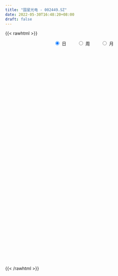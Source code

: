 ```yaml
---
title: "国星光电 - 002449.SZ"
date: 2022-05-30T16:48:20+08:00
draft: false
---
```

{{< rawhtml >}}
    <div style="text-align: center">
        <label style="padding: 1rem;"><input style="margin-right: .5rem" type="radio" name="period" value="D" checked onclick="period_change(this)">日</label>
        <label style="padding: 1rem;"><input style="margin-right: .5rem" type="radio" name="period" value="W" onclick="period_change(this)">周</label>
        <label style="padding: 1rem;"><input style="margin-right: .5rem" type="radio" name="period" value="M" onclick="period_change(this)">月</label>
    </div>
    <div id="chart" style="height: 700px;"></div> 
    <script type="text/javascript">
        const D_v = [59524.09,63305.38,57106.39,47406.76,61688.52,75006.75,142094.07,91790.58,81121.6,109173.87,215291.01,184337.68,150898.61,170184.3,122111.49,88057.47,102653.98,102642.25,128663.6,204644.43,365241.72,257676.43,278908.51,231574.75,234804.9,128428.1,140991.71,264853.06,182917.95,260915.09,199844.38,186600.66,257535.28,234731.97,143264.01,163122.06,159664.16,167451.11,205029.88,107899.0,157350.48,96788.4,97041.71,210632.47,376657.45,732287.88,504662.04,506037.96,457092.27,332522.33,362110.92,268113.85,251887.95,319411.37,206279.86,350810.88,176995.04,171707.31,168261.71,162934.01,166423.27,190473.31,165231.62,211035.5,159081.23,86764.53,114032.87,124066.8,113052.17,111383.16,196628.66,130924.83,127424.27,127212.83,122969.75,101608.01,105946.37,84307.63,85241.84,92353.12,90073.22,134167.32,94092.44,88929.28,64149.1,83644.0,84792.79,52250.64,68869.14,81089.47,103077.62,124399.69,83556.33,78733.39,97118.72,73387.75,65605.52,50129.59,228055.15,151766.68,151547.08,103635.05,88364.33,95329.87,94936.1,78736.46,90650.62,92329.75,136845.42,187481.09,204716.19,203213.39,136264.53,204952.91,156230.15,109731.41,125351.94,165286.68,210507.67,314814.38,204672.69,190773.48,119668.14,116078.87,120435.62,203648.94,227021.31,151771.04,162188.92,131159.37,138335.1,131035.1,120950.17,163437.49,129217.8,112845.63,113764.03,95346.19,294799.18,179611.44,110670.29,144136.9,105839.49,81042.27,107861.73,73414.53,72101.45,89699.73,79403.89,63059.13,80983.8,61624.02,83915.29,90382.38,65456.75,116631.22,111185.05,71532.0,112879.06,89169.4,159284.58,163843.78,105056.86,113000.7,156380.96,113808.65,98810.7,179269.97,197850.2,133844.86,129456.78,219018.84,198786.62,82961.26,92350.85,72752.41,71859.33,86623.74,87608.95,83329.54,60453.09,77658.52,75076.01,56843.23,89032.68,59508.34,98288.3,116506.96,64588.46,79723.42,101408.77,61744.83,58574.59,72670.15,148587.74,97280.77,100650.59,64057.84,65373.65,50588.29,86003.84,95027.93,71409.84,58511.13,60672.23,39905.81,46444.43,69760.92,56162.19,56200.17,76855.6,50025.69,42749.13,48060.9,51050.9,214444.44,136297.5,100929.84,49688.59,38014.0,43818.8,48467.96,42111.4,36129.74,49036.86,49627.28,47133.51,111721.0,184780.5,108376.9,85214.34,93320.89,58093.54,42360.87,41070.07,53159.33,87884.72,59921.86,61762.94,49614.94,52108.42,47635.81,49039.3,21439.13,29120.97,663233.39,394976.25,235116.51,185309.64,108135.88]
const D_histogram = [0.0,-0.0056733903,-0.0089190222,-0.0054045352,-0.0022474179,0.0043160971,0.0189659539,0.0214782182,0.0243964126,0.0311448426,0.0430282151,0.05298649,0.0459641868,0.0506366752,0.0395725568,0.0273290317,0.0237645611,0.0024281436,-0.0005483331,0.0075083322,0.0434836354,0.0558717246,0.0716209952,0.0675368087,0.0702013372,0.0533176292,0.0389019384,0.0457369911,0.0267300181,0.0381355199,0.0304890981,0.0169443278,0.030821414,0.0319108448,0.0235854082,0.0198886011,0.007186235,-0.0041612832,-0.0299203402,-0.0493304388,-0.0801344377,-0.0966074877,-0.0922356406,-0.0646641812,-0.0276531459,0.0552616677,0.0831757671,0.1187425242,0.1062165245,0.0937770736,0.0957871526,0.0811563239,0.055400944,-0.0065442453,-0.0289172725,-0.0423771569,-0.0424666281,-0.0626263259,-0.0744975062,-0.0689645224,-0.0666063511,-0.061774573,-0.0669218593,-0.0988400475,-0.1266024287,-0.1385991481,-0.1321560254,-0.10784824,-0.0879667761,-0.0767684925,-0.0650876255,-0.0484883812,-0.0340077476,-0.0348617346,-0.0439329687,-0.0518736539,-0.0452397286,-0.0322553135,-0.0171740359,-0.0021553411,0.0044219068,0.0212184218,0.0257308575,0.0152606409,0.0105151536,-0.007552427,-0.0222205064,-0.026324827,-0.0159193861,-0.0216708029,-0.0448115816,-0.0654813061,-0.0960627689,-0.0891574889,-0.061454966,-0.0321762864,-0.0135245932,-0.006290531,0.0359312431,0.0616283191,0.095774505,0.1091105904,0.1078109649,0.1009702794,0.0907914149,0.0813740849,0.0765585702,0.0620119957,0.0445209603,0.0507483205,0.0555411079,0.0495353022,0.0502882091,0.067810212,0.0681257992,0.0638283981,0.063694735,0.0660390377,0.0766383433,0.1043683692,0.1030832134,0.09295954,0.0801484425,0.0559948154,0.0379256166,0.0410212812,0.0361947027,0.032278437,0.0354143233,0.0357436047,0.0202581091,0.0051410342,-0.0134060865,-0.0534006664,-0.0741660162,-0.1057251955,-0.1345473189,-0.1389041511,-0.1140501199,-0.1112674394,-0.1038122932,-0.0821657577,-0.0684304987,-0.0551444283,-0.0611093255,-0.072976705,-0.0687184007,-0.0544258161,-0.052867765,-0.051632823,-0.0537255753,-0.0424450102,-0.0334239226,-0.0141669772,0.0003814055,0.0200984517,0.026110636,0.030139851,0.0148794285,0.0124050118,0.0155061122,0.0244438754,0.0263686923,0.0281722564,0.047507903,0.0481584099,0.0375853647,-0.0061912866,-0.0532498466,-0.0927955362,-0.1367711158,-0.1669429583,-0.1985622696,-0.1991567319,-0.1798203387,-0.1492272651,-0.1103087813,-0.0730343512,-0.0601482796,-0.0370810797,-0.0125544024,0.0046418981,0.013166266,0.0252935781,0.0415257059,0.0409800781,0.0552339637,0.0493451551,0.0494197801,0.0442385831,0.0378356833,0.0353581686,0.030948587,0.024850466,0.0008347563,-0.0223755067,-0.0400032982,-0.0429698427,-0.0345854052,-0.0372139287,-0.0617430659,-0.0567081133,-0.0421546903,-0.0229402864,-0.0023912301,0.0147508571,0.0281871088,0.0258450683,0.0251007293,0.0259714034,0.0125226055,0.0136154486,0.0135809991,0.0166207512,0.0239300653,0.0385448729,0.0289771741,0.0002461489,-0.0034632176,-0.0115939294,-0.0087116945,-0.0111195323,-0.0052681568,0.0041952305,0.0103434044,0.0032826093,-0.0028176176,-0.0530320804,-0.1236952044,-0.1511711712,-0.1713637497,-0.1512848185,-0.1282426177,-0.1099703972,-0.0865053226,-0.0563830548,-0.0222687665,0.0107019224,0.0405776425,0.0630385804,0.0814454894,0.0993262163,0.1125416828,0.1631163653,0.238532188,0.2799911275,0.2731107174,0.2490720568,0.213056868,0.1779573423]
const D_fast = [0.0,-0.0070917379,-0.0125671253,-0.0104037721,-0.0078085093,-0.0001659701,0.0192253752,0.0271071941,0.0361244916,0.0506591322,0.0732995585,0.096504456,0.1009731995,0.1183048567,0.1171338775,0.1117226102,0.11409928,0.0933698984,0.0902563384,0.1001900868,0.1470362988,0.1733923192,0.2070468386,0.2198468542,0.2400617171,0.2365074163,0.2318172101,0.2500865105,0.2377620421,0.2587014239,0.2586772766,0.2493685882,0.270951028,0.2800181699,0.2775890854,0.2788644285,0.2679586212,0.2555707822,0.2223316402,0.1905889319,0.1397513236,0.0991264017,0.0804393387,0.0918447527,0.1219425015,0.218672732,0.2673807733,0.3326331614,0.3466612928,0.3576661103,0.3836229774,0.3892812297,0.3773760858,0.3137948352,0.2841924898,0.2601383162,0.249432188,0.2136159087,0.1831203519,0.1714122051,0.1571187886,0.1465069234,0.1246291724,0.0680009723,0.0085879839,-0.0380585225,-0.0646544061,-0.0673086807,-0.0694189109,-0.0774127503,-0.0820037898,-0.0775266408,-0.0715479441,-0.0811173647,-0.101171841,-0.1220809397,-0.1267569465,-0.1218363598,-0.1110485912,-0.0965687316,-0.088886007,-0.0667848866,-0.0558397365,-0.0624947929,-0.0646114918,-0.0845671791,-0.1047903851,-0.1154759124,-0.109050318,-0.1202194356,-0.1545631097,-0.1916031607,-0.2462003157,-0.2615844079,-0.2492456265,-0.2280110185,-0.2127404736,-0.2070790441,-0.1558744593,-0.1147703035,-0.0566804914,-0.0160667584,0.0095863573,0.0279882416,0.0405072309,0.0514334221,0.06575755,0.0667139744,0.060353179,0.0792676193,0.0979456837,0.1043237036,0.1176486628,0.1521232186,0.1694702556,0.1811299541,0.1969199748,0.2157740368,0.2455329283,0.2993550464,0.323840694,0.3369569057,0.3441829188,0.3340279955,0.3254402009,0.3387911858,0.3430132829,0.3471666265,0.3591560936,0.3684212762,0.3580003079,0.3441684915,0.3222698492,0.2689251027,0.2296182488,0.1716277707,0.1091688176,0.0700859475,0.0664274488,0.0413932695,0.0228953424,0.0240004384,0.0206280727,0.0201280361,-0.0011141925,-0.0312257482,-0.0441470441,-0.0434609136,-0.0551198037,-0.0667930675,-0.0823172136,-0.081647901,-0.0809827941,-0.065267593,-0.0506238589,-0.0258821998,-0.0133423564,-0.0017781788,-0.0133187441,-0.0126919079,-0.0057142794,0.0093344526,0.0178514427,0.0266980708,0.0579106932,0.0706008026,0.0694240985,0.0240996255,-0.036271396,-0.0990159697,-0.1771843283,-0.2490919104,-0.3303517891,-0.3807354343,-0.4063541258,-0.4130678684,-0.40172658,-0.3827107376,-0.384861736,-0.371064806,-0.3496767293,-0.3313199542,-0.3195040199,-0.3010533133,-0.274439759,-0.2647403673,-0.2366779907,-0.2302305106,-0.2178009406,-0.2119224918,-0.2088664708,-0.2025044433,-0.1991768782,-0.1990623827,-0.2228694033,-0.251673543,-0.2793021591,-0.2930111642,-0.293273078,-0.3052050836,-0.3451699874,-0.3543120631,-0.3502973126,-0.3368179803,-0.3168667316,-0.2960369301,-0.2755539012,-0.2714346746,-0.2659038313,-0.2585403063,-0.2688584528,-0.2643617476,-0.2610009473,-0.2538060074,-0.240514177,-0.2162631511,-0.2185865565,-0.2472560444,-0.2518312153,-0.2628604094,-0.2621560982,-0.267343819,-0.2628094827,-0.2522972878,-0.2435632628,-0.2498034055,-0.2566080369,-0.3200805198,-0.4216674449,-0.4869362045,-0.5499697204,-0.5677119939,-0.5767304475,-0.5859508263,-0.5841120823,-0.5680855783,-0.5395384816,-0.5038923121,-0.4638721814,-0.4256515983,-0.386883317,-0.344171036,-0.3028201488,-0.211466375,-0.0764175053,0.0350392161,0.0964364854,0.1346658389,0.1519148671,0.161304677]
const D_slow = [0.0,-0.0014183476,-0.0036481031,-0.0049992369,-0.0055610914,-0.0044820671,0.0002594213,0.0056289759,0.011728079,0.0195142897,0.0302713435,0.043517966,0.0550090127,0.0676681815,0.0775613207,0.0843935786,0.0903347189,0.0909417548,0.0908046715,0.0926817545,0.1035526634,0.1175205946,0.1354258434,0.1523100455,0.1698603798,0.1831897871,0.1929152717,0.2043495195,0.211032024,0.220565904,0.2281881785,0.2324242605,0.240129614,0.2481073252,0.2540036772,0.2589758275,0.2607723862,0.2597320654,0.2522519804,0.2399193707,0.2198857613,0.1957338893,0.1726749792,0.1565089339,0.1495956474,0.1634110643,0.1842050061,0.2138906372,0.2404447683,0.2638890367,0.2878358248,0.3081249058,0.3219751418,0.3203390805,0.3131097624,0.3025154731,0.2918988161,0.2762422346,0.2576178581,0.2403767275,0.2237251397,0.2082814965,0.1915510316,0.1668410198,0.1351904126,0.1005406256,0.0675016192,0.0405395593,0.0185478652,-0.0006442579,-0.0169161643,-0.0290382596,-0.0375401965,-0.0462556301,-0.0572388723,-0.0702072858,-0.0815172179,-0.0895810463,-0.0938745553,-0.0944133906,-0.0933079139,-0.0880033084,-0.081570594,-0.0777554338,-0.0751266454,-0.0770147521,-0.0825698787,-0.0891510855,-0.093130932,-0.0985486327,-0.1097515281,-0.1261218546,-0.1501375469,-0.1724269191,-0.1877906606,-0.1958347322,-0.1992158804,-0.2007885132,-0.1918057024,-0.1763986226,-0.1524549964,-0.1251773488,-0.0982246076,-0.0729820377,-0.050284184,-0.0299406628,-0.0108010202,0.0047019787,0.0158322187,0.0285192989,0.0424045758,0.0547884014,0.0673604537,0.0843130067,0.1013444565,0.117301556,0.1332252397,0.1497349992,0.168894585,0.1949866773,0.2207574806,0.2439973656,0.2640344763,0.2780331801,0.2875145843,0.2977699046,0.3068185802,0.3148881895,0.3237417703,0.3326776715,0.3377421988,0.3390274573,0.3356759357,0.3223257691,0.303784265,0.2773529662,0.2437161365,0.2089900987,0.1804775687,0.1526607089,0.1267076356,0.1061661961,0.0890585714,0.0752724644,0.059995133,0.0417509568,0.0245713566,0.0109649026,-0.0022520387,-0.0151602445,-0.0285916383,-0.0392028908,-0.0475588715,-0.0511006158,-0.0510052644,-0.0459806515,-0.0394529925,-0.0319180297,-0.0281981726,-0.0250969197,-0.0212203916,-0.0151094228,-0.0085172497,-0.0014741856,0.0104027902,0.0224423927,0.0318387338,0.0302909122,0.0169784505,-0.0062204335,-0.0404132125,-0.082148952,-0.1317895194,-0.1815787024,-0.2265337871,-0.2638406034,-0.2914177987,-0.3096763865,-0.3247134564,-0.3339837263,-0.3371223269,-0.3359618524,-0.3326702859,-0.3263468914,-0.3159654649,-0.3057204454,-0.2919119544,-0.2795756657,-0.2672207206,-0.2561610749,-0.2467021541,-0.2378626119,-0.2301254651,-0.2239128487,-0.2237041596,-0.2292980363,-0.2392988608,-0.2500413215,-0.2586876728,-0.267991155,-0.2834269214,-0.2976039498,-0.3081426223,-0.3138776939,-0.3144755015,-0.3107877872,-0.30374101,-0.2972797429,-0.2910045606,-0.2845117097,-0.2813810584,-0.2779771962,-0.2745819464,-0.2704267586,-0.2644442423,-0.2548080241,-0.2475637306,-0.2475021933,-0.2483679977,-0.2512664801,-0.2534444037,-0.2562242867,-0.2575413259,-0.2564925183,-0.2539066672,-0.2530860149,-0.2537904193,-0.2670484394,-0.2979722405,-0.3357650333,-0.3786059707,-0.4164271753,-0.4484878298,-0.4759804291,-0.4976067597,-0.5117025234,-0.5172697151,-0.5145942345,-0.5044498239,-0.4886901788,-0.4683288064,-0.4434972523,-0.4153618316,-0.3745827403,-0.3149496933,-0.2449519114,-0.1766742321,-0.1144062179,-0.0611420009,-0.0166526653]
const D_data = [['2021-05-19', 8.6766, 8.6963, 8.637, 8.7655],['2021-05-20', 8.6469, 8.6074, 8.5481, 8.6766],['2021-05-21', 8.6469, 8.6074, 8.5679, 8.6963],['2021-05-24', 8.5975, 8.6865, 8.5382, 8.6865],['2021-05-25', 8.7161, 8.6963, 8.6272, 8.7161],['2021-05-26', 8.6963, 8.7655, 8.6469, 8.805],['2021-05-27', 8.726, 8.9335, 8.7062, 9.0422],['2021-05-28', 8.9039, 8.8446, 8.7853, 8.9632],['2021-05-31', 8.8446, 8.8841, 8.8347, 9.0027],['2021-06-01', 8.8742, 8.9829, 8.7556, 8.9829],['2021-06-02', 8.9928, 9.1312, 8.8742, 9.309],['2021-06-03', 9.0719, 9.2102, 8.9533, 9.23],['2021-06-04', 9.1015, 9.0521, 8.973, 9.1806],['2021-06-07', 9.1312, 9.2399, 9.1015, 9.3486],['2021-06-08', 9.2399, 9.0719, 9.0422, 9.2399],['2021-06-09', 9.0224, 9.0323, 8.9533, 9.1608],['2021-06-10', 9.0224, 9.1312, 8.9434, 9.1509],['2021-06-11', 9.1312, 8.8643, 8.8545, 9.141],['2021-06-15', 9.0027, 9.0422, 8.9335, 9.1806],['2021-06-16', 9.1114, 9.2102, 9.062, 9.3288],['2021-06-17', 9.1509, 9.7142, 9.141, 9.7636],['2021-06-18', 9.6549, 9.6055, 9.4474, 9.6747],['2021-06-21', 9.5067, 9.7933, 9.4869, 10.0304],['2021-06-22', 9.782, 9.6528, 9.5136, 9.9809],['2021-06-23', 9.5932, 9.8119, 9.5534, 9.9411],['2021-06-24', 9.7522, 9.6031, 9.5832, 9.8119],['2021-06-25', 9.6429, 9.613, 9.4938, 9.7423],['2021-06-28', 9.613, 9.9212, 9.613, 10.0803],['2021-06-29', 9.8616, 9.623, 9.5932, 9.9113],['2021-06-30', 9.5932, 10.0405, 9.5733, 10.0405],['2021-07-01', 9.951, 9.8715, 9.8119, 9.9809],['2021-07-02', 9.7721, 9.792, 9.6429, 10.0107],['2021-07-05', 9.9312, 10.1896, 9.8616, 10.2095],['2021-07-06', 10.1996, 10.13, 9.9013, 10.2393],['2021-07-07', 9.9908, 10.0505, 9.8815, 10.13],['2021-07-08', 10.0703, 10.13, 9.9908, 10.1996],['2021-07-09', 10.0505, 10.0206, 9.8715, 10.12],['2021-07-12', 10.0902, 10.0107, 9.9212, 10.13],['2021-07-13', 9.961, 9.7522, 9.6926, 10.0206],['2021-07-14', 9.7423, 9.7125, 9.6329, 9.8317],['2021-07-15', 9.6627, 9.4142, 9.3844, 9.7622],['2021-07-16', 9.444, 9.4242, 9.3546, 9.5733],['2021-07-19', 9.444, 9.6031, 9.4043, 9.6329],['2021-07-20', 9.5136, 9.9411, 9.4639, 9.9908],['2021-07-21', 10.0107, 10.2195, 9.9113, 10.3686],['2021-07-22', 10.289, 11.1539, 10.2393, 11.2434],['2021-07-23', 10.9551, 10.8457, 10.8358, 11.2633],['2021-07-26', 11.1042, 11.2235, 10.9352, 11.4024],['2021-07-27', 11.4124, 10.806, 10.5376, 11.472],['2021-07-28', 10.5972, 10.8557, 10.2692, 11.1639],['2021-07-29', 11.144, 11.1241, 10.7264, 11.2533],['2021-07-30', 10.975, 10.9949, 10.7364, 11.1639],['2021-08-02', 10.8756, 10.8457, 10.637, 11.0744],['2021-08-03', 10.8954, 10.2195, 10.1598, 10.9054],['2021-08-04', 10.1896, 10.5177, 10.1697, 10.5674],['2021-08-05', 10.7364, 10.5475, 10.4978, 11.1738],['2021-08-06', 10.5376, 10.6867, 10.3487, 10.7165],['2021-08-09', 10.5873, 10.3785, 10.289, 10.7861],['2021-08-10', 10.4083, 10.3785, 10.2195, 10.5873],['2021-08-11', 10.3288, 10.5574, 10.1996, 10.5773],['2021-08-12', 10.4879, 10.5177, 10.4382, 10.7264],['2021-08-13', 10.4382, 10.5475, 10.2493, 10.5773],['2021-08-16', 10.5674, 10.3984, 10.2692, 10.5972],['2021-08-17', 10.3487, 9.9212, 9.8616, 10.3984],['2021-08-18', 9.9411, 9.7423, 9.623, 9.9809],['2021-08-19', 9.7224, 9.7423, 9.5832, 9.8616],['2021-08-20', 9.7224, 9.8616, 9.613, 9.9312],['2021-08-23', 9.8616, 10.0803, 9.8119, 10.1399],['2021-08-24', 10.0505, 10.0703, 10.0007, 10.1797],['2021-08-25', 10.0703, 9.9809, 9.961, 10.1101],['2021-08-26', 10.2294, 9.9908, 9.9709, 10.3487],['2021-08-27', 10.0007, 10.0803, 9.8516, 10.1399],['2021-08-30', 10.0703, 10.1002, 10.0007, 10.2393],['2021-08-31', 10.0902, 9.9113, 9.7125, 10.0902],['2021-09-01', 9.8715, 9.7423, 9.6031, 9.9312],['2021-09-02', 9.7323, 9.6627, 9.5932, 9.7522],['2021-09-03', 9.6528, 9.792, 9.623, 9.8317],['2021-09-06', 9.8019, 9.8815, 9.7125, 9.9212],['2021-09-07', 9.8516, 9.951, 9.7721, 9.961],['2021-09-08', 9.9411, 10.0107, 9.8715, 10.0505],['2021-09-09', 10.0306, 9.951, 9.8516, 10.0306],['2021-09-10', 9.951, 10.1399, 9.8815, 10.1499],['2021-09-13', 10.1399, 10.0505, 9.9709, 10.2195],['2021-09-14', 10.12, 9.8516, 9.8317, 10.12],['2021-09-15', 9.8516, 9.8815, 9.792, 9.9212],['2021-09-16', 9.8715, 9.6429, 9.6429, 9.9709],['2021-09-17', 9.6429, 9.5733, 9.4242, 9.7224],['2021-09-22', 9.3943, 9.623, 9.3943, 9.6528],['2021-09-23', 9.6627, 9.792, 9.623, 9.8616],['2021-09-24', 9.8516, 9.5733, 9.5435, 9.8516],['2021-09-27', 9.623, 9.2353, 9.1856, 9.7125],['2021-09-28', 9.2452, 9.0862, 8.8973, 9.3148],['2021-09-29', 8.9569, 8.7382, 8.7382, 9.0464],['2021-09-30', 8.9172, 9.0464, 8.9172, 9.1856],['2021-10-08', 9.2154, 9.3148, 9.2055, 9.4739],['2021-10-11', 9.3347, 9.4242, 9.3148, 9.4938],['2021-10-12', 9.4242, 9.3745, 9.1657, 9.4639],['2021-10-13', 9.3745, 9.2651, 9.1458, 9.3745],['2021-10-14', 9.9312, 9.8218, 9.6727, 10.0902],['2021-10-15', 9.8218, 9.8119, 9.7224, 9.9908],['2021-10-18', 9.8019, 10.12, 9.7423, 10.1499],['2021-10-19', 10.0405, 10.0505, 9.9908, 10.1697],['2021-10-20', 10.0306, 9.9709, 9.9113, 10.1002],['2021-10-21', 9.9809, 9.951, 9.8417, 10.1002],['2021-10-22', 9.9312, 9.9312, 9.8914, 10.1399],['2021-10-25', 9.9411, 9.951, 9.8019, 9.9809],['2021-10-26', 9.961, 10.0306, 9.9212, 10.1002],['2021-10-27', 10.0703, 9.9113, 9.8218, 10.1399],['2021-10-28', 9.9312, 9.8317, 9.8317, 10.1697],['2021-10-29', 9.8715, 10.1399, 9.8516, 10.289],['2021-11-01', 10.2095, 10.1996, 10.13, 10.3984],['2021-11-02', 10.2195, 10.1101, 10.0107, 10.4282],['2021-11-03', 10.1101, 10.2294, 10.0902, 10.468],['2021-11-04', 10.2692, 10.5475, 10.1996, 10.5972],['2021-11-05', 10.5475, 10.4481, 10.4183, 10.7165],['2021-11-08', 10.3984, 10.4481, 10.289, 10.4978],['2021-11-09', 10.3487, 10.5574, 10.2592, 10.6072],['2021-11-10', 10.5574, 10.6668, 10.458, 10.7364],['2021-11-11', 10.5674, 10.8855, 10.5574, 11.0346],['2021-11-12', 10.9253, 11.303, 10.8457, 11.482],['2021-11-15', 11.303, 11.1241, 11.0843, 11.4323],['2021-11-16', 11.134, 11.0943, 11.0346, 11.472],['2021-11-17', 11.0843, 11.1042, 10.9153, 11.1639],['2021-11-18', 11.0446, 10.9551, 10.8954, 11.2136],['2021-11-19', 10.9452, 10.9949, 10.7463, 11.0644],['2021-11-22', 10.9949, 11.2931, 10.8457, 11.3329],['2021-11-23', 11.3527, 11.2633, 11.2036, 11.7106],['2021-11-24', 11.2235, 11.3229, 11.1639, 11.5217],['2021-11-25', 11.3826, 11.482, 11.2931, 11.6709],['2021-11-26', 11.482, 11.5317, 11.3826, 11.6211],['2021-11-29', 11.4024, 11.3627, 11.2235, 11.6013],['2021-11-30', 11.4521, 11.3428, 11.2136, 11.5516],['2021-12-01', 11.2334, 11.2533, 11.1639, 11.3627],['2021-12-02', 11.1738, 10.8457, 10.8159, 11.2633],['2021-12-03', 10.8457, 10.9153, 10.8358, 11.1241],['2021-12-06', 10.9551, 10.6072, 10.5873, 10.975],['2021-12-07', 10.6767, 10.4183, 10.3387, 10.7364],['2021-12-08', 10.5177, 10.5574, 10.3686, 10.6072],['2021-12-09', 10.6072, 10.9054, 10.5674, 11.5217],['2021-12-10', 10.8358, 10.637, 10.5873, 10.8954],['2021-12-13', 10.7165, 10.6569, 10.5276, 10.7662],['2021-12-14', 10.6767, 10.8557, 10.5376, 10.9452],['2021-12-15', 10.8656, 10.806, 10.7463, 10.965],['2021-12-16', 10.796, 10.8358, 10.7563, 10.9153],['2021-12-17', 10.8557, 10.5773, 10.5177, 10.8557],['2021-12-20', 10.5475, 10.4083, 10.4083, 10.6569],['2021-12-21', 10.458, 10.5376, 10.3586, 10.5574],['2021-12-22', 10.5376, 10.6668, 10.4879, 10.8159],['2021-12-23', 10.6966, 10.5077, 10.4779, 10.7165],['2021-12-24', 10.5077, 10.468, 10.4382, 10.6072],['2021-12-27', 10.3884, 10.3785, 10.289, 10.468],['2021-12-28', 10.3884, 10.5276, 10.3586, 10.5574],['2021-12-29', 10.5276, 10.5177, 10.4183, 10.5773],['2021-12-30', 10.4879, 10.6966, 10.458, 10.7563],['2021-12-31', 10.6569, 10.7165, 10.627, 10.7463],['2022-01-04', 10.7861, 10.8756, 10.6966, 10.9452],['2022-01-05', 10.8457, 10.7861, 10.6767, 11.0446],['2022-01-06', 10.806, 10.806, 10.6767, 10.8656],['2022-01-07', 10.7861, 10.5475, 10.5276, 10.9352],['2022-01-10', 10.468, 10.6668, 10.3785, 10.7563],['2022-01-11', 10.7364, 10.7463, 10.627, 10.9849],['2022-01-12', 10.8159, 10.8656, 10.6966, 11.0545],['2022-01-13', 10.8358, 10.8259, 10.7563, 10.9352],['2022-01-14', 10.7463, 10.8557, 10.6966, 10.9452],['2022-01-17', 10.8855, 11.1639, 10.8656, 11.2036],['2022-01-18', 11.1639, 11.0247, 10.9551, 11.1937],['2022-01-19', 10.975, 10.8954, 10.8259, 10.975],['2022-01-20', 10.9352, 10.3487, 10.3387, 10.9452],['2022-01-21', 10.2592, 10.0405, 9.8914, 10.3785],['2022-01-24', 10.0405, 9.8417, 9.7522, 10.0405],['2022-01-25', 9.8417, 9.4639, 9.4639, 9.8815],['2022-01-26', 9.275, 9.3049, 9.0464, 9.4142],['2022-01-27', 9.275, 8.9569, 8.9072, 9.285],['2022-01-28', 9.0563, 9.0762, 8.9669, 9.1856],['2022-02-07', 9.2949, 9.1955, 9.1756, 9.4639],['2022-02-08', 9.2452, 9.3049, 9.1558, 9.3248],['2022-02-09', 9.3248, 9.454, 9.2949, 9.4739],['2022-02-10', 9.4838, 9.5236, 9.3347, 9.5335],['2022-02-11', 9.4639, 9.2552, 9.2452, 9.4838],['2022-02-14', 9.3049, 9.3943, 9.1657, 9.4938],['2022-02-15', 9.4739, 9.4739, 9.3347, 9.5037],['2022-02-16', 9.4739, 9.444, 9.3943, 9.5435],['2022-02-17', 9.444, 9.3645, 9.3248, 9.454],['2022-02-18', 9.3049, 9.4341, 9.2552, 9.454],['2022-02-21', 9.444, 9.5435, 9.3844, 9.5633],['2022-02-22', 9.444, 9.3645, 9.3248, 9.4838],['2022-02-23', 9.3943, 9.5832, 9.3645, 9.5932],['2022-02-24', 9.5236, 9.3546, 9.2253, 9.6429],['2022-02-25', 9.5435, 9.4142, 9.3844, 9.5733],['2022-02-28', 9.4838, 9.3347, 9.2253, 9.4838],['2022-03-01', 9.3148, 9.285, 9.2353, 9.3943],['2022-03-02', 9.2055, 9.3049, 9.1856, 9.3248],['2022-03-03', 9.3446, 9.2552, 9.2253, 9.3844],['2022-03-04', 9.2253, 9.1955, 9.1657, 9.3248],['2022-03-07', 9.1558, 8.8675, 8.7482, 9.1558],['2022-03-08', 8.8774, 8.7084, 8.5593, 8.9072],['2022-03-09', 8.7084, 8.609, 8.2113, 8.8376],['2022-03-10', 8.7482, 8.6686, 8.6587, 8.8476],['2022-03-11', 8.5394, 8.7581, 8.4201, 8.7879],['2022-03-14', 8.6587, 8.5692, 8.5593, 8.7482],['2022-03-15', 8.5295, 8.1418, 8.1318, 8.5692],['2022-03-16', 8.2511, 8.3704, 7.933, 8.4002],['2022-03-17', 8.4499, 8.4599, 8.4301, 8.5792],['2022-03-18', 8.4698, 8.5394, 8.4102, 8.6388],['2022-03-21', 8.5891, 8.609, 8.4897, 8.6885],['2022-03-22', 8.6189, 8.6289, 8.5195, 8.6885],['2022-03-23', 8.6885, 8.6388, 8.5792, 8.6885],['2022-03-24', 8.5593, 8.4499, 8.4102, 8.5593],['2022-03-25', 8.4798, 8.44, 8.4102, 8.5593],['2022-03-28', 8.3903, 8.44, 8.2511, 8.4897],['2022-03-29', 8.4499, 8.2014, 8.1517, 8.4599],['2022-03-30', 8.2511, 8.3207, 8.2113, 8.3406],['2022-03-31', 8.3008, 8.2809, 8.2511, 8.3605],['2022-04-01', 8.271, 8.3008, 8.1616, 8.3008],['2022-04-06', 8.2312, 8.3605, 8.2213, 8.3704],['2022-04-07', 8.8575, 8.4996, 8.44, 9.1259],['2022-04-08', 8.3008, 8.2014, 8.1418, 8.4201],['2022-04-11', 8.1418, 7.8336, 7.8137, 8.1716],['2022-04-12', 7.8535, 8.0225, 7.764, 8.0324],['2022-04-13', 7.9926, 7.8932, 7.8734, 8.0125],['2022-04-14', 7.9131, 7.9728, 7.8932, 8.0324],['2022-04-15', 7.933, 7.8634, 7.8236, 7.9529],['2022-04-18', 7.8336, 7.933, 7.7342, 7.9529],['2022-04-19', 7.9429, 7.9827, 7.933, 8.0125],['2022-04-20', 7.9926, 7.9529, 7.9032, 8.0821],['2022-04-21', 7.9131, 7.7541, 7.7143, 8.0026],['2022-04-22', 7.7242, 7.6944, 7.5751, 7.7541],['2022-04-25', 6.9687, 6.9289, 6.9289, 7.2073],['2022-04-26', 6.8594, 6.2331, 6.2331, 6.8594],['2022-04-27', 6.0641, 6.3524, 5.9746, 6.422],['2022-04-28', 6.3325, 6.1337, 6.0144, 6.3325],['2022-04-29', 6.2728, 6.4518, 6.243, 6.5015],['2022-05-05', 6.4319, 6.4319, 6.3822, 6.5412],['2022-05-06', 6.253, 6.3225, 6.253, 6.4021],['2022-05-09', 6.3225, 6.3524, 6.3225, 6.4617],['2022-05-10', 6.3325, 6.4518, 6.2331, 6.4816],['2022-05-11', 6.4617, 6.5711, 6.4418, 6.7699],['2022-05-12', 6.5909, 6.6605, 6.5512, 6.7599],['2022-05-13', 6.8097, 6.7401, 6.6307, 6.8097],['2022-05-16', 6.8196, 6.7599, 6.7202, 6.8295],['2022-05-17', 6.7599, 6.8097, 6.6407, 6.8295],['2022-05-18', 6.7997, 6.9091, 6.7798, 6.9588],['2022-05-19', 6.8097, 6.9588, 6.7699, 6.9687],['2022-05-20', 7.6546, 7.6546, 7.6546, 7.6546],['2022-05-23', 8.4201, 8.4201, 8.4201, 8.4201],['2022-05-24', 8.45, 8.48, 8.42, 9.22],['2022-05-25', 8.35, 8.16, 8.06, 8.8],['2022-05-26', 8.24, 8.05, 8.0, 8.35],['2022-05-27', 8.05, 7.91, 7.78, 8.13],['2022-05-30', 7.95, 7.88, 7.73, 7.95]]
const W_v = [411109.47,779765.17,672957.51,523457.5,749394.6499999999,432763.96,445003.2,390134.4,504980.15,585255.3400000001,223910.86,376032.79,432050.8,923844.7000000001,632888.6899999999,814683.3999999999,616076.6899999999,761609.09,446683.61,423881.8100000001,415405.47,386061.79,361328.98,402491.4400000001,398886.59,735247.3600000001,323525.63,364652.96,608049.75,408024.97,262690.97,817715.49,689939.95,538237.9399999999,677556.3100000001,662390.04,324560.14,364228.26,622074.01,497441.02,170335.84,272426.92,366840.52,325285.79,288844.27,198153.52,204398.32,223048.29,230053.81,341370.73,484070.38,449229.38,412707.4300000001,354474.76,226647.85,404613.27,366246.41,396487.17,347256.01,218926.31,311806.8,313020.55,441138.27,274480.11,283231.61,375024.19,271444.14,308617.06,323607.01,246258.32,219016.6,213515.28,148204.05,143126.33,103975.25,210788.6,255116.67,259812.96,358844.92,623592.23,1000141.03,1037134.0700000001,1183958.4099999999,849428.01,687404.42,1127244.53,650812.97,602513.86,479233.64,443631.07,154573.24,474466.12,416568.5,362820.76,327506.54,227361.67,276484.32,426498.4,340082.59,350081.65,238540.26,488407.36,707785.03,894755.96,477169.01,617460.04,633734.3999999999,418570.45,619114.11,745298.26,828013.7,646143.16,65582.43,286319.69,747317.23,482142.14,404420.95,546723.9300000001,299748.88,326946.15,316095.13,1883721.0699999998,2400872.2200000002,2481326.21,1411598.46,1088023.3700000001,1665060.72,1732775.5900000001,1042643.87,1544209.0900000001,1619432.46,2466249.8400000003,3135008.48,1677460.77,1246103.3400000001,996810.78,881573.27,748541.39,665992.92,913663.1100000001,1243854.0600000001,726746.0299999999,550523.89,1584850.6699999999,2463082.3500000001,1396580.3100000001,1655972.47,1231908.9300000002,997914.23,755554.3100000001,1563227.2400000002,2077331.6400000001,2457236.7199999997,2513480.4199999999,2815418.5,2737073.8999999999,1757294.8899999997,1313713.0,824569.6000000001,941365.2,1381032.1700000002,636413.1499999999,631585.86,198412.26,87265.08,878750.9,468876.64,418716.3,535281.9299999999,623744.6699999999,709709.78,524029.53,944814.7999999999,699068.27,416086.4899999999,387607.35,394137.54,625908.9300000001,615190.9,663438.6900000001,846160.0600000001,821381.62,206015.66,163827.57,440876.39,431147.34,577039.4,341524.47,271988.8199999999,303334.1,341584.44,251922.31,1343082.9199999999,834067.9,174244.19,430025.5,405490.49,417986.68,740822.7699999999,585649.49,956226.1799999999,1014707.97,1095131.1399999999,958317.4800000001,734518.87,1921281.55,1925877.3300000001,1305385.1000000001,859799.6100000001,736145.75,676055.62,585161.23,486143.13,415607.61,202209.25,389767.03,97118.72,568944.6899999999,533812.4300000001,586043.34,905377.17,925692.0800000001,751628.8,875789.5800000001,682975.66,796366.47,549550.6800000001,377678.73,382362.24,412227.33,630355.3199999999,746120.48,764068.36,411195.28,353360.39,427924.74,374121.76,475950.59,361541.03,272945.58,273891.49,401792.84,280919.19,224038.79,583413.63,100454.41,303798.92,219837.6,1507756.7599999998,108135.88]
const W_histogram = [0.0,0.0966965242,0.1134304902,0.1179469856,0.2155405618,0.2646254302,0.271507969,0.2459623665,0.258975961,0.2050044626,0.1876721425,0.1379513215,0.0988187395,0.1857328727,0.1918622511,0.2796138618,0.1817568411,0.0217637088,-0.0598817367,-0.1333974023,-0.2085596841,-0.2667198629,-0.299219911,-0.2619415958,-0.2912470064,-0.3519170965,-0.3574386003,-0.3508960711,-0.2868510303,-0.2058117883,-0.1492217439,-0.0769951836,0.0273057384,0.0857961135,0.0187932119,0.019605746,0.0074554329,0.0177562167,0.0324735873,-0.0203518609,-0.0432307291,-0.0679057131,-0.0975103871,-0.1248250255,-0.1616110678,-0.1683730555,-0.1856364364,-0.2406178546,-0.251487751,-0.2173247952,-0.1718669993,-0.0996741179,-0.041940071,-0.0551223147,-0.037978555,0.0135832628,0.0533321142,0.0744477541,0.080201934,0.086066998,0.1011152635,0.1353292385,0.035168557,-0.0310240411,-0.0513447835,-0.0345075038,-0.0390780733,0.0015785769,-0.0193333111,-0.0253835268,-0.0055085039,0.012145262,0.0028072844,0.0064927522,0.0109216708,0.0372000757,0.0510582079,0.0605006815,0.0298729928,0.074259479,0.2166784425,0.2634789824,0.3140343761,0.3100661832,0.3670174569,0.4126364377,0.496519912,0.5074709552,0.4757905147,0.3945191946,0.2963499355,0.2058894168,0.0706904504,-0.0571352677,-0.1071509116,-0.1645108721,-0.204661709,-0.2007331388,-0.1689312625,-0.1375272273,-0.1574639827,-0.1836063404,-0.2100050174,-0.2764768869,-0.3449079543,-0.3462993793,-0.32999826,-0.3248293978,-0.2549034419,-0.1609838513,-0.0774695421,-0.0894665991,-0.0898429764,-0.0937644556,-0.1455713924,-0.1426322778,-0.1500594382,-0.1159445851,-0.1058494317,-0.100037712,-0.0717985875,0.0637905884,0.1979742316,0.3139636423,0.3374121206,0.3727437135,0.3778049615,0.4248168452,0.3773419704,0.2876342103,0.2922316371,0.359331979,0.24808853,0.2097202226,0.1055217494,-0.0187424844,-0.1693079474,-0.2549638364,-0.2936326437,-0.3327206813,-0.3993668791,-0.4082295205,-0.3782542171,-0.3006817466,-0.2390451488,-0.1913211699,-0.1058369644,-0.0681381434,-0.0121334887,0.0385563641,0.1172293657,0.2077867149,0.1725475737,0.1847940572,0.3247471699,0.3146714606,0.2980379022,0.2453289604,0.1867119757,0.1686610695,0.059926588,0.0077623248,-0.1210104267,-0.2005864843,-0.2226301736,-0.2681199339,-0.3019777515,-0.3368031091,-0.3198192067,-0.2686282707,-0.1949156916,-0.1458299427,-0.0671125597,-0.0854260324,-0.0978164267,-0.1150796598,-0.1008085261,-0.1114332938,-0.1040554858,-0.0899597878,-0.0847977001,-0.1944214202,-0.2329438985,-0.2066928101,-0.1798554,-0.1277821302,-0.1008057076,-0.0642531824,-0.040494792,-0.0019451429,0.0280896328,0.054301549,0.1024848338,0.1162672662,0.132721157,0.1490653963,0.1414316594,0.1497537079,0.1654035744,0.1592218727,0.1986043329,0.2172053539,0.2322555497,0.2469271996,0.2073801024,0.2642278718,0.2967165796,0.2823679112,0.2495562754,0.1714345433,0.1263473158,0.0716854959,0.054325382,0.0027702286,-0.0313623325,-0.0863395109,-0.1005487239,-0.0736362248,-0.0463027126,-0.014327353,0.025263738,0.102384327,0.1245315921,0.164697358,0.1400813067,0.0974091601,0.0593852733,0.0229673935,0.0122468259,-0.0084769619,-0.0039110892,-0.0554173474,-0.1487573939,-0.1901232259,-0.1963172143,-0.1923809783,-0.1945501344,-0.2139458252,-0.228677471,-0.2315788772,-0.2289253498,-0.2198674897,-0.221996118,-0.2197334751,-0.2828509068,-0.311945703,-0.2825777054,-0.1857508313,-0.0933567236,-0.0265852221]
const W_fast = [0.0,0.1208706553,0.1659622438,0.1999654856,0.3514442023,0.4666854282,0.5414449592,0.5773899484,0.6551475331,0.6524271504,0.6820128659,0.6667798753,0.6523519781,0.7856993296,0.8397942707,0.9974493468,0.9450315364,0.7904793313,0.6938634517,0.5869984355,0.4596962326,0.3348560881,0.2275510622,0.1993439785,0.0972268164,-0.0514225479,-0.1463037017,-0.2274851903,-0.2351529071,-0.2055666122,-0.1862820038,-0.1333042394,-0.0221768827,0.0577625207,-0.004542078,0.0011718926,-0.0091145623,0.0056252758,0.0284610432,-0.0294523703,-0.0631389208,-0.104790333,-0.1587726038,-0.2172934985,-0.2944823078,-0.3433375594,-0.4070100493,-0.5221459312,-0.5958877653,-0.6160560084,-0.6135649623,-0.5662906104,-0.5190415813,-0.5460044037,-0.5383552827,-0.4833976491,-0.4303157693,-0.3905881908,-0.3647835274,-0.3374017139,-0.2970746326,-0.2290283479,-0.3203968902,-0.3943454986,-0.4275024368,-0.419292033,-0.4336321209,-0.3925808265,-0.4183260422,-0.4307221396,-0.4122242428,-0.3915341613,-0.4001703178,-0.3948616619,-0.3877023257,-0.3521239018,-0.3255012176,-0.3009335736,-0.3240930141,-0.2611416582,-0.0645530841,0.0481172014,0.1771811891,0.2507295421,0.3994351799,0.5482132702,0.7562267225,0.8940455045,0.9813126926,0.9986711712,0.974589396,0.9356012314,0.8180748777,0.6759653426,0.5991619708,0.5006742924,0.4093580281,0.3631033137,0.3526723743,0.3496946027,0.2903918517,0.2183479089,0.1394479775,0.0038568862,-0.1508011698,-0.2387674396,-0.3049658853,-0.3810043726,-0.3748042772,-0.3211306494,-0.2569837256,-0.2913474324,-0.3141845538,-0.3415471469,-0.4297469319,-0.4624658867,-0.5074079067,-0.5022791998,-0.5186464043,-0.5378441127,-0.5275546351,-0.376017812,-0.1923406109,0.0021397103,0.1099412188,0.2384587401,0.3379712284,0.4911873235,0.5380479413,0.5202487337,0.5979040698,0.7548374064,0.70561609,0.7196778382,0.6418598023,0.5129099474,0.3200174976,0.1706206495,0.0585436813,-0.0637245266,-0.2302124442,-0.3411324657,-0.4057207166,-0.4033186828,-0.4014433721,-0.4015496857,-0.3425247214,-0.3218604362,-0.2688891537,-0.2085602098,-0.1005798668,0.0419241612,0.0498219134,0.1082669112,0.3294068164,0.3979989722,0.4558748894,0.4644981876,0.4525591969,0.4766735581,0.3829207236,0.3326970416,0.1736716834,0.0439490047,-0.033752228,-0.1462719718,-0.2556242272,-0.3746503621,-0.4376212613,-0.4535873931,-0.4286037368,-0.4159754736,-0.3540362305,-0.3937062113,-0.4305507124,-0.4765838603,-0.4875148582,-0.5259979493,-0.5446340127,-0.5530282617,-0.5690655991,-0.7272946742,-0.8240531272,-0.8494752412,-0.8676016811,-0.847473944,-0.8456989482,-0.8252097186,-0.8115750261,-0.7735116628,-0.7364544789,-0.6966671755,-0.6228626822,-0.5800134333,-0.5303792533,-0.4767686649,-0.4490444869,-0.4032840115,-0.3462832513,-0.3126594849,-0.2236259415,-0.150723582,-0.0776094988,-0.001206049,0.0110918794,0.1339966168,0.2406644695,0.2969077789,0.3264852119,0.2912221157,0.277721717,0.2409812712,0.2372025028,0.1863399065,0.1443667623,0.0678047062,0.0284583122,0.0369617551,0.0527195891,0.0811131105,0.127020136,0.2297368068,0.2830169699,0.3643570752,0.3747613506,0.356441494,0.3332639256,0.3025878941,0.2949290331,0.2720860048,0.2756741051,0.2103135102,0.0797841151,-0.0091125233,-0.0643858153,-0.1085448239,-0.1593515136,-0.2322336606,-0.3041346743,-0.3649307998,-0.4195086098,-0.4654176221,-0.5230452799,-0.5757160058,-0.7095461642,-0.8166273861,-0.8579038148,-0.8075146486,-0.7384597218,-0.6783345258]
const W_slow = [0.0,0.0241741311,0.0525317536,0.0820185,0.1359036405,0.202059998,0.2699369902,0.3314275819,0.3961715721,0.4474226878,0.4943407234,0.5288285538,0.5535332386,0.5999664568,0.6479320196,0.717835485,0.7632746953,0.7687156225,0.7537451883,0.7203958378,0.6682559167,0.601575951,0.5267709732,0.4612855743,0.3884738227,0.3004945486,0.2111348985,0.1234108808,0.0516981232,0.0002451761,-0.0370602599,-0.0563090558,-0.0494826212,-0.0280335928,-0.0233352898,-0.0184338533,-0.0165699951,-0.0121309409,-0.0040125441,-0.0091005093,-0.0199081916,-0.0368846199,-0.0612622167,-0.0924684731,-0.13287124,-0.1749645039,-0.221373613,-0.2815280766,-0.3444000144,-0.3987312132,-0.441697963,-0.4666164925,-0.4771015102,-0.4908820889,-0.5003767277,-0.496980912,-0.4836478834,-0.4650359449,-0.4449854614,-0.4234687119,-0.398189896,-0.3643575864,-0.3555654472,-0.3633214574,-0.3761576533,-0.3847845293,-0.3945540476,-0.3941594034,-0.3989927311,-0.4053386128,-0.4067157388,-0.4036794233,-0.4029776022,-0.4013544142,-0.3986239965,-0.3893239775,-0.3765594255,-0.3614342552,-0.353966007,-0.3354011372,-0.2812315266,-0.215361781,-0.136853187,-0.0593366412,0.032417723,0.1355768325,0.2597068105,0.3865745493,0.505522178,0.6041519766,0.6782394605,0.7297118147,0.7473844273,0.7331006103,0.7063128824,0.6651851644,0.6140197372,0.5638364525,0.5216036368,0.48722183,0.4478558343,0.4019542492,0.3494529949,0.2803337732,0.1941067846,0.1075319397,0.0250323747,-0.0561749747,-0.1199008352,-0.1601467981,-0.1795141836,-0.2018808333,-0.2243415774,-0.2477826913,-0.2841755394,-0.3198336089,-0.3573484684,-0.3863346147,-0.4127969726,-0.4378064006,-0.4557560475,-0.4398084004,-0.3903148425,-0.311823932,-0.2274709018,-0.1342849734,-0.0398337331,0.0663704782,0.1607059709,0.2326145234,0.3056724327,0.3955054274,0.4575275599,0.5099576156,0.5363380529,0.5316524318,0.489325445,0.4255844859,0.352176325,0.2689961547,0.1691544349,0.0670970548,-0.0274664995,-0.1026369362,-0.1623982233,-0.2102285158,-0.2366877569,-0.2537222928,-0.256755665,-0.2471165739,-0.2178092325,-0.1658625538,-0.1227256603,-0.076527146,0.0046596464,0.0833275116,0.1578369871,0.2191692272,0.2658472212,0.3080124886,0.3229941356,0.3249347168,0.2946821101,0.244535489,0.1888779456,0.1218479621,0.0463535243,-0.037847253,-0.1178020547,-0.1849591223,-0.2336880452,-0.2701455309,-0.2869236708,-0.3082801789,-0.3327342856,-0.3615042006,-0.3867063321,-0.4145646555,-0.440578527,-0.4630684739,-0.4842678989,-0.532873254,-0.5911092286,-0.6427824312,-0.6877462812,-0.7196918137,-0.7448932406,-0.7609565362,-0.7710802342,-0.7715665199,-0.7645441117,-0.7509687245,-0.725347516,-0.6962806995,-0.6631004102,-0.6258340612,-0.5904761463,-0.5530377193,-0.5116868257,-0.4718813576,-0.4222302744,-0.3679289359,-0.3098650485,-0.2481332486,-0.196288223,-0.130231255,-0.0560521101,0.0145398677,0.0769289365,0.1197875724,0.1513744013,0.1692957753,0.1828771208,0.1835696779,0.1757290948,0.1541442171,0.1290070361,0.1105979799,0.0990223017,0.0954404635,0.101756398,0.1273524797,0.1584853778,0.1996597173,0.2346800439,0.259032334,0.2738786523,0.2796205006,0.2826822071,0.2805629667,0.2795851944,0.2657308575,0.228541509,0.1810107026,0.131931399,0.0838361544,0.0351986208,-0.0182878355,-0.0754572032,-0.1333519225,-0.19058326,-0.2455501324,-0.3010491619,-0.3559825307,-0.4266952574,-0.5046816831,-0.5753261095,-0.6217638173,-0.6451029982,-0.6517493037]
const W_data = [['2017-07-21', 11.0905, 11.0194, 10.5356, 11.2257],['2017-07-28', 10.9554, 12.5346, 10.7989, 12.8761],['2017-08-04', 12.6271, 11.93, 11.93, 13.0042],['2017-08-11', 11.8802, 11.9371, 11.8446, 12.7836],['2017-08-18', 11.9584, 13.5306, 11.9584, 13.929],['2017-08-25', 13.4523, 13.5377, 13.0753, 13.7155],['2017-09-01', 13.559, 13.4097, 12.7907, 13.7511],['2017-09-08', 13.4097, 13.2034, 13.0397, 13.8649],['2017-09-15', 13.182, 13.9076, 13.0468, 14.057],['2017-09-22', 13.8792, 13.2034, 12.8761, 14.2206],['2017-09-29', 13.1322, 13.6942, 12.9473, 13.6942],['2017-10-13', 13.9005, 13.3101, 13.1322, 13.9219],['2017-10-20', 13.3599, 13.3741, 13.0966, 13.9788],['2017-10-27', 13.8365, 15.2806, 13.808, 15.7359],['2017-11-03', 15.3517, 14.7613, 14.5052, 16.0774],['2017-11-10', 14.868, 16.3263, 14.7328, 16.5255],['2017-11-17', 16.2623, 14.2633, 14.0214, 16.7034],['2017-11-24', 14.2633, 12.9757, 12.8761, 14.8538],['2017-12-01', 12.869, 13.3954, 12.5916, 13.6586],['2017-12-08', 13.3812, 13.1038, 12.3141, 13.5946],['2017-12-15', 12.9899, 12.6414, 12.5916, 13.431],['2017-12-22', 12.6129, 12.3924, 11.9655, 12.62],['2017-12-29', 12.3924, 12.3212, 12.1292, 12.6912],['2018-01-05', 12.3426, 13.054, 12.2714, 13.2105],['2018-01-12', 12.9686, 12.0794, 12.058, 13.0255],['2018-01-19', 12.0722, 11.2328, 10.4005, 12.1007],['2018-01-26', 11.1688, 11.496, 11.0478, 11.7948],['2018-02-02', 11.4107, 11.3893, 10.742, 12.0651],['2018-02-09', 11.247, 12.058, 10.6708, 12.3426],['2018-02-14', 12.1505, 12.4706, 11.93, 12.8548],['2018-02-23', 12.5916, 12.3924, 12.058, 12.684],['2018-03-02', 12.4706, 12.8405, 12.3283, 13.6017],['2018-03-09', 12.8832, 13.6942, 12.8619, 14.0072],['2018-03-16', 13.7298, 13.6017, 13.5092, 14.3558],['2018-03-23', 13.5733, 12.0438, 11.8873, 14.3416],['2018-03-30', 11.9371, 12.7267, 11.8802, 12.9117],['2018-04-04', 12.7907, 12.5418, 12.5275, 13.2034],['2018-04-13', 12.4564, 12.8263, 12.4564, 13.1038],['2018-04-20', 12.7409, 12.9686, 12.5062, 13.5733],['2018-04-27', 12.9046, 12.0224, 11.8233, 13.1038],['2018-05-04', 12.0936, 12.1647, 11.6739, 12.2643],['2018-05-11', 12.2928, 11.9644, 11.8796, 12.5631],['2018-05-18', 11.9644, 11.6818, 11.3898, 12.1152],['2018-05-25', 11.7572, 11.4557, 11.418, 12.1811],['2018-06-01', 11.3992, 11.0318, 10.7868, 11.484],['2018-06-08', 11.0412, 11.1354, 10.7963, 11.3709],['2018-06-15', 11.1542, 10.768, 10.5796, 11.2861],['2018-06-22', 10.589, 9.8919, 9.2418, 10.7115],['2018-06-29', 9.9955, 10.0237, 9.4962, 10.0614],['2018-07-06', 10.0332, 10.41, 9.7976, 10.7303],['2018-07-13', 10.4948, 10.5513, 9.9201, 10.7963],['2018-07-20', 10.5419, 11.0318, 10.4194, 11.0883],['2018-07-27', 10.9281, 11.0789, 10.8905, 11.4651],['2018-08-03', 11.0789, 10.2027, 9.9955, 11.1637],['2018-08-10', 10.1274, 10.4854, 9.8447, 10.523],['2018-08-17', 10.3629, 11.0223, 10.3252, 11.1637],['2018-08-24', 11.0223, 11.0789, 10.8622, 11.418],['2018-08-31', 11.1071, 10.9941, 10.9658, 11.597],['2018-09-07', 11.0035, 10.8716, 10.768, 11.5499],['2018-09-14', 10.7963, 10.9093, 10.4854, 11.1354],['2018-09-21', 10.8339, 11.0977, 10.7397, 11.2861],['2018-09-28', 11.0223, 11.5122, 10.8905, 11.5122],['2018-10-12', 11.2108, 9.6658, 9.0628, 11.3898],['2018-10-19', 9.6281, 9.5904, 9.1193, 9.7223],['2018-10-26', 9.6563, 9.8447, 9.6281, 10.2027],['2018-11-02', 9.8447, 10.2122, 9.336, 10.2404],['2018-11-09', 10.0991, 9.8919, 9.7976, 10.2593],['2018-11-16', 9.8447, 10.4854, 9.8071, 10.589],['2018-11-23', 10.4948, 9.7034, 9.6752, 10.5419],['2018-11-30', 9.7034, 9.7411, 9.4585, 9.873],['2018-12-07', 10.0614, 10.0332, 9.8824, 10.2027],['2018-12-14', 9.9766, 10.052, 9.7976, 10.3252],['2018-12-21', 10.0614, 9.6846, 9.6186, 10.1462],['2018-12-28', 9.6281, 9.7788, 9.5715, 9.9295],['2019-01-04', 9.7882, 9.76, 9.4397, 9.8636],['2019-01-11', 9.7976, 10.0803, 9.7882, 10.2122],['2019-01-18', 10.1085, 10.0143, 9.8071, 10.2969],['2019-01-25', 9.9861, 10.0143, 9.939, 10.3912],['2019-02-01', 10.0708, 9.4397, 9.157, 10.0991],['2019-02-15', 9.4302, 10.41, 9.3831, 10.8151],['2019-02-22', 10.5984, 12.2188, 10.5042, 12.5297],['2019-03-01', 12.3413, 11.6912, 11.4557, 13.0007],['2019-03-08', 11.6912, 12.2094, 11.6912, 13.0949],['2019-03-15', 12.3884, 11.8891, 11.7101, 13.1138],['2019-03-22', 11.9173, 13.0667, 11.8231, 13.0667],['2019-03-29', 12.8217, 13.5283, 11.9739, 13.8015],['2019-04-04', 13.7355, 14.753, 13.5565, 14.9226],['2019-04-12', 14.6965, 14.5457, 13.9993, 15.224],['2019-04-19', 14.7436, 14.4138, 13.8015, 15.2052],['2019-04-26', 14.4892, 13.9145, 13.9051, 14.932],['2019-04-30', 13.9522, 13.5848, 13.3681, 14.0935],['2019-05-10', 13.0949, 13.4718, 12.2, 13.5565],['2019-05-17', 13.3587, 12.5151, 12.4284, 13.6413],['2019-05-24', 12.5536, 12.0048, 11.8219, 12.9771],['2019-05-31', 12.0337, 12.5343, 12.0337, 13.0253],['2019-06-06', 12.5343, 12.1396, 12.0915, 12.7172],['2019-06-14', 12.1781, 12.0337, 12.0145, 12.929],['2019-06-21', 11.8893, 12.4092, 11.5812, 12.4669],['2019-06-28', 12.3995, 12.7846, 12.1107, 12.8905],['2019-07-05', 13.1119, 12.9001, 12.8905, 13.42],['2019-07-12', 12.8905, 12.2359, 12.0915, 12.8905],['2019-07-19', 12.1781, 11.9567, 11.8315, 12.4669],['2019-07-26', 11.9856, 11.7064, 11.5812, 12.0915],['2019-08-02', 11.6871, 10.8015, 10.4838, 11.8412],['2019-08-09', 10.7822, 10.195, 9.9832, 10.8881],['2019-08-16', 10.2238, 10.5897, 10.0602, 11.0806],['2019-08-23', 10.6859, 10.5897, 10.5897, 11.1384],['2019-08-30', 10.349, 10.2431, 10.1661, 10.7918],['2019-09-06', 10.1853, 11.0132, 10.1853, 11.1577],['2019-09-12', 11.1191, 11.5716, 11.0518, 11.7834],['2019-09-20', 11.6101, 11.8027, 11.3117, 11.9759],['2019-09-27', 11.7449, 10.7052, 10.4453, 11.7449],['2019-09-30', 10.7629, 10.7148, 10.6089, 10.84],['2019-10-11', 10.6667, 10.5512, 10.272, 10.7822],['2019-10-18', 10.5993, 9.6655, 9.627, 10.7052],['2019-10-25', 9.6366, 10.0602, 9.4248, 10.0891],['2019-11-01', 9.9928, 9.7521, 9.5211, 10.1853],['2019-11-08', 9.7906, 10.1853, 9.7232, 10.503],['2019-11-15', 10.1468, 9.858, 9.7232, 10.1564],['2019-11-22', 9.8869, 9.704, 9.6077, 9.9543],['2019-11-29', 9.6847, 9.9447, 9.5596, 10.0794],['2019-12-06', 10.0024, 11.6679, 9.8773, 11.7256],['2019-12-13', 11.6101, 12.4284, 11.5138, 13.343],['2019-12-20', 12.6402, 13.0349, 12.5343, 14.1805],['2019-12-27', 12.7268, 12.4765, 12.2455, 13.1408],['2020-01-03', 12.3899, 13.0445, 12.0048, 13.3815],['2020-01-10', 12.9001, 13.0638, 12.8231, 13.6414],['2020-01-17', 13.1312, 14.0554, 13.0157, 14.3153],['2020-01-23', 13.8725, 13.2082, 12.8039, 14.3249],['2020-02-07', 11.8893, 12.6017, 11.071, 12.7365],['2020-02-14', 12.5343, 13.8243, 12.3225, 13.988],['2020-02-21', 14.1805, 15.1143, 13.6799, 15.4994],['2020-02-28', 14.9218, 13.0638, 12.9964, 16.3177],['2020-03-06', 13.2948, 13.8243, 13.0542, 14.2768],['2020-03-13', 13.4007, 12.8135, 11.8797, 13.5259],['2020-03-20', 12.9001, 12.053, 11.408, 12.9001],['2020-03-27', 11.5524, 10.9747, 10.7918, 11.7641],['2020-04-03', 10.7148, 11.0421, 10.3009, 11.2539],['2020-04-10', 11.408, 11.1288, 11.071, 11.6775],['2020-04-17', 10.8592, 10.7052, 10.4934, 11.0999],['2020-04-24', 10.7052, 9.8099, 9.7521, 10.8015],['2020-04-30', 9.8484, 10.0217, 9.1649, 10.1083],['2020-05-08', 9.8773, 10.2527, 9.8291, 10.4453],['2020-05-15', 10.5993, 10.8592, 10.5704, 11.1673],['2020-05-22', 10.8977, 10.8015, 10.4067, 11.8219],['2020-05-29', 10.8592, 10.7244, 10.2527, 11.1191],['2020-06-05', 10.8207, 11.408, 10.7437, 12.0145],['2020-06-12', 11.5909, 11.0384, 10.9001, 11.9567],['2020-06-19', 10.9692, 11.4535, 10.7123, 11.6116],['2020-06-24', 11.5523, 11.6511, 11.5029, 11.9476],['2020-07-03', 11.5128, 12.3824, 11.2163, 12.4022],['2020-07-10', 12.5504, 13.0939, 12.4516, 13.6177],['2020-07-17', 13.1137, 11.7993, 11.5622, 13.9734],['2020-07-24', 11.8586, 12.4615, 11.661, 14.1217],['2020-07-31', 12.6887, 14.6751, 12.4615, 15.1791],['2020-08-07', 14.6751, 13.4101, 13.0544, 15.1198],['2020-08-14', 13.3014, 13.5188, 12.6492, 13.9438],['2020-08-21', 13.588, 13.1236, 12.9753, 14.2304],['2020-08-28', 13.1137, 12.9556, 12.6393, 13.4793],['2020-09-04', 13.0247, 13.4398, 12.5504, 13.588],['2020-09-11', 13.8054, 12.0958, 11.7598, 13.9339],['2020-09-18', 12.244, 12.4417, 11.9476, 12.5207],['2020-09-25', 12.3923, 10.989, 10.9297, 12.501],['2020-09-30', 11.0088, 10.9495, 10.8803, 11.1669],['2020-10-09', 11.1669, 11.2558, 11.1274, 11.3349],['2020-10-16', 11.2954, 10.6036, 10.4554, 11.7203],['2020-10-23', 10.6036, 10.317, 10.1391, 10.742],['2020-10-30', 10.3071, 9.8624, 9.8624, 10.3763],['2020-11-06', 9.8822, 10.1885, 9.6747, 10.3368],['2020-11-13', 10.2676, 10.5443, 10.2676, 10.7914],['2020-11-20', 10.5443, 10.9495, 10.4158, 11.2558],['2020-11-27', 10.9198, 10.8012, 10.6234, 11.157],['2020-12-04', 10.8012, 11.3942, 10.6728, 11.7993],['2020-12-11', 11.4831, 10.238, 10.0008, 11.6709],['2020-12-18', 10.1589, 10.1095, 9.7834, 10.3664],['2020-12-25', 10.1194, 9.8328, 9.6944, 10.2874],['2020-12-31', 9.8031, 10.0798, 9.5264, 10.2182],['2021-01-08', 10.0304, 9.6351, 9.1806, 10.1984],['2021-01-15', 9.5857, 9.7043, 9.2991, 10.07],['2021-01-22', 9.6944, 9.7043, 9.6154, 10.3269],['2021-01-29', 9.645, 9.5067, 9.4177, 10.3565],['2021-02-05', 9.4474, 7.5994, 7.5895, 9.5759],['2021-02-10', 7.6192, 7.8366, 7.5599, 7.8465],['2021-02-19', 7.9058, 8.3505, 7.8959, 8.3801],['2021-02-26', 8.3603, 8.2516, 8.1232, 8.5975],['2021-03-05', 8.3208, 8.558, 8.1825, 8.8742],['2021-03-12', 8.6865, 8.2615, 7.8366, 8.8643],['2021-03-19', 8.2319, 8.3801, 8.1133, 8.5975],['2021-03-26', 8.3801, 8.2319, 8.1429, 8.5777],['2021-04-02', 8.2615, 8.4592, 8.0046, 8.5185],['2021-04-09', 8.5876, 8.4394, 8.3603, 8.726],['2021-04-16', 8.4394, 8.469, 8.1627, 8.4987],['2021-04-23', 8.4789, 8.9039, 8.4394, 9.3782],['2021-04-30', 9.0817, 8.6272, 8.5283, 9.3782],['2021-05-07', 8.6074, 8.7457, 8.5185, 8.8347],['2021-05-14', 8.6766, 8.8545, 8.469, 8.9632],['2021-05-21', 8.7952, 8.6074, 8.4987, 9.0719],['2021-05-28', 8.5975, 8.8446, 8.5382, 9.0422],['2021-06-04', 8.8446, 9.0521, 8.7556, 9.309],['2021-06-11', 9.1312, 8.8643, 8.8545, 9.3486],['2021-06-18', 9.0027, 9.6055, 8.9335, 9.7636],['2021-06-25', 9.5067, 9.613, 9.4869, 10.0304],['2021-07-02', 9.613, 9.792, 9.5733, 10.0803],['2021-07-09', 9.9312, 10.0206, 9.8616, 10.2393],['2021-07-16', 10.0902, 9.4242, 9.3546, 10.13],['2021-07-23', 9.444, 10.8457, 9.4043, 11.2633],['2021-07-30', 11.1042, 10.9949, 10.2692, 11.472],['2021-08-06', 10.8756, 10.6867, 10.1598, 11.1738],['2021-08-13', 10.5873, 10.5475, 10.1996, 10.7861],['2021-08-20', 10.5674, 9.8616, 9.5832, 10.5972],['2021-08-27', 9.8616, 10.0803, 9.8119, 10.3487],['2021-09-03', 10.0703, 9.792, 9.5932, 10.2393],['2021-09-10', 9.8019, 10.1399, 9.7125, 10.1499],['2021-09-17', 10.1399, 9.5733, 9.4242, 10.2195],['2021-09-24', 9.3943, 9.5733, 9.3943, 9.8616],['2021-09-30', 9.623, 9.0464, 8.7382, 9.7125],['2021-10-08', 9.2154, 9.3148, 9.2055, 9.4739],['2021-10-15', 9.3347, 9.8119, 9.1458, 10.0902],['2021-10-22', 9.8019, 9.9312, 9.7423, 10.1697],['2021-10-29', 9.9411, 10.1399, 9.8019, 10.289],['2021-11-05', 10.2095, 10.4481, 10.0107, 10.7165],['2021-11-12', 10.3984, 11.303, 10.2592, 11.482],['2021-11-19', 11.303, 10.9949, 10.7463, 11.472],['2021-11-26', 10.9949, 11.5317, 10.8457, 11.7106],['2021-12-03', 11.4024, 10.9153, 10.8159, 11.6013],['2021-12-10', 10.9551, 10.637, 10.3387, 11.5217],['2021-12-17', 10.7165, 10.5773, 10.5177, 10.965],['2021-12-24', 10.5475, 10.468, 10.3586, 10.8159],['2021-12-31', 10.3884, 10.7165, 10.289, 10.7563],['2022-01-07', 10.7861, 10.5475, 10.5276, 11.0446],['2022-01-14', 10.468, 10.8557, 10.3785, 11.0545],['2022-01-21', 10.8855, 10.0405, 9.8914, 11.2036],['2022-01-28', 10.0405, 9.0762, 8.9072, 10.0405],['2022-02-11', 9.2949, 9.2552, 9.1558, 9.5335],['2022-02-18', 9.3049, 9.4341, 9.1657, 9.5435],['2022-02-25', 9.444, 9.4142, 9.2253, 9.6429],['2022-03-04', 9.4838, 9.1955, 9.1657, 9.4838],['2022-03-11', 9.1558, 8.7581, 8.2113, 9.1558],['2022-03-18', 8.6587, 8.5394, 7.933, 8.7482],['2022-03-25', 8.5891, 8.44, 8.4102, 8.6885],['2022-04-01', 8.3903, 8.3008, 8.1517, 8.4897],['2022-04-08', 8.2312, 8.2014, 8.1418, 9.1259],['2022-04-15', 8.1418, 7.8634, 7.764, 8.1716],['2022-04-22', 7.8336, 7.6944, 7.5751, 8.0821],['2022-04-29', 6.9687, 6.4518, 5.9746, 7.2073],['2022-05-06', 6.4319, 6.3225, 6.253, 6.5412],['2022-05-13', 6.3225, 6.7401, 6.2331, 6.8097],['2022-05-20', 6.8196, 7.6546, 6.6407, 7.6546],['2022-05-27', 8.4201, 7.91, 7.78, 9.22],['2022-06-02', 7.95, 7.88, 7.73, 7.95]]
const M_v = [1358426.2400000002,1071029.4199999999,340470.78,474907.53,816978.7099999998,507443.52,238889.4600000001,210169.49,344997.33,336686.03,370458.66,359132.78,512524.36,653180.6499999999,342915.4999999999,253611.92,951249.5000000001,394232.49,222159.39,494825.22,515505.01,184428.65,880575.9399999999,921354.9100000003,415610.42,1962216.0900000003,620929.01,301738.5699999999,241919.51,547927.27,844387.6799999999,581244.58,741084.13,462573.17,2193916.9500000002,1397349.9100000001,1446042.8400000001,1629086.5299999998,1042488.5899999999,1730751.5899999999,770993.4399999999,1553274.1600000001,3517271.9200000009,2227196.1400000001,1627158.5799999996,1683407.6700000002,627013.37,716596.73,1293303.1199999999,505684.6,12328.76,2733395.2199999997,2011950.8000000003,1902766.0800000001,1704126.4000000001,910244.12,2375901.2200000007,2149521.1000000001,3884416.5699999998,4579607.3599999994,3744090.0900000003,3240111.0899999999,2290082.0,2364726.6200000001,2800258.3100000005,4049963.2599999993,1889058.2599999995,1923265.4100000001,5465175.21,2099835.0399999996,1924517.6100000001,2298887.1999999997,2760102.7000000002,1557928.6800000002,5568060.3200000012,2267491.6400000001,2220007.9200000004,1125886.75,814442.0900000001,1106995.3699999999,1930320.24,1280680.0300000003,2465814.8300000001,2000221.7299999997,2413294.3600000003,2512181.3799999999,1790516.5500000003,1993317.8900000004,2906107.3600000008,1691122.5699999996,2111362.0199999996,1938235.0699999998,2839812.3100000001,1808303.4299999999,1379389.8700000003,899997.41,1816937.3599999999,1618910.02,1191009.6699999999,1183416.0399999998,1340384.6700000002,723862.26,1022626.42,2697247.9000000004,3977566.7800000003,2330764.7799999998,1581361.9199999999,1270426.9799999997,2466414.7999999998,2360089.3599999994,2904151.6600000001,1835558.96,1574155.1400000004,8588658.9800000004,5117362.5300000012,8764899.8699999992,5054020.3600000013,4046725.3099999996,5995037.2199999997,5051105.0100000016,11016939.4499999974,6789905.6500000004,3631554.3800000008,1853608.9200000002,2487801.1300000008,2746679.23,2750698.5799999996,1632101.2400000002,1748385.8199999998,2947305.8800000004,1508868.4600000002,3924970.9099999997,5926440.2699999996,3832023.1800000002,1824251.1499999997,1785919.1799999999,3727857.8300000005,2519563.5799999996,2552771.4899999998,1272203.8300000001,1630666.1299999997,1538225.3499999999,2239983.5699999998]
const M_histogram = [0.0,0.1463849573,0.1307264371,0.1506012804,0.2759337927,0.4060806126,0.4011876081,0.3458727228,0.1693916892,-0.0887828343,-0.3090307774,-0.4177670554,-0.5012670727,-0.5304169153,-0.6161293532,-0.6422370008,-0.6369791094,-0.6378104014,-0.6186631071,-0.5138351597,-0.4515194129,-0.3634144877,-0.2325010717,-0.1701847442,-0.1712413856,-0.1249216676,-0.0706874949,-0.0402122361,-0.0619872793,-0.0345571254,0.0257689664,0.0847109303,0.1079190793,0.1239110332,0.1844008113,0.2107710132,0.2052520547,0.2150241843,0.2307871198,0.2346766352,0.2498497381,0.271598238,0.3454356735,0.41613319,0.3937096722,0.3639328709,0.319225427,0.2833747787,0.2826949769,0.2842353992,0.3178754145,0.3770092016,0.3625769508,0.2582946817,0.2375101731,0.2381657048,0.3879138135,0.4274705566,0.6598462144,0.8132673769,0.5156561968,0.1623620691,-0.0788987999,-0.1612585978,-0.1644687011,-0.0416724977,-0.2537670198,-0.3059358632,-0.2839819012,-0.3011991932,-0.2933181331,-0.2397114875,-0.2206545977,-0.1699697574,-0.0882843363,-0.0212818113,-0.0009992239,-0.0433333504,-0.0688109025,-0.0508642893,-0.0334178752,0.0097693836,0.0220042913,0.1138752019,0.2110817129,0.2865338275,0.356907899,0.4954119456,0.3899390991,0.2483142087,0.0858976288,0.07131095,0.0274023462,-0.055345309,-0.1768498821,-0.315778267,-0.3331741551,-0.3322408897,-0.2872531672,-0.3660536811,-0.3972382396,-0.3972376794,-0.3924208628,-0.2336336655,-0.0077791569,0.1364622145,0.1510315028,0.1662308812,0.0737485687,-0.0618843314,-0.115944059,-0.2202211308,-0.250468746,-0.1062218552,0.0460782151,0.1289857943,0.0126263759,-0.096001952,-0.1152351726,-0.074849809,0.1587587957,0.1798587614,0.0605793911,-0.0882354125,-0.117640229,-0.1776052794,-0.2430806724,-0.35154713,-0.4129851363,-0.3915940069,-0.3387015433,-0.210661406,-0.0546432666,-0.0192036418,-0.0471974057,0.0116055759,0.1286837276,0.1591216299,0.0685857156,0.0279924584,-0.0629814639,-0.2300982952,-0.2277817692]
const M_fast = [0.0,0.1829811966,0.2000042857,0.2575294491,0.4518454096,0.6835123826,0.7789162801,0.8100695755,0.6759364643,0.3955662322,0.0980605947,-0.1151174471,-0.3239342326,-0.4856883041,-0.7254330802,-0.912099978,-1.066086864,-1.2263707563,-1.3618892388,-1.3855200813,-1.4360841878,-1.4388328845,-1.3660447364,-1.346274595,-1.3901415828,-1.3750522817,-1.3384899827,-1.3180677829,-1.3553396459,-1.3365487734,-1.2697804399,-1.1896607435,-1.1394728247,-1.0925031125,-0.9859131316,-0.9068501764,-0.8610561212,-0.7975279455,-0.7240682301,-0.6615095559,-0.5838740185,-0.494225959,-0.3340296052,-0.1592987912,-0.0832948909,-0.0220884745,0.0130104383,0.0480034847,0.1179974272,0.1905966992,0.3037055682,0.4570916556,0.5333036426,0.4935950438,0.5321880785,0.5923850364,0.8391115985,0.9855359807,1.3828731921,1.7396111988,1.5709140679,1.2582104575,0.9972248885,0.8745504412,0.8302231626,0.9426012416,0.6670649646,0.5384121554,0.4893706421,0.3968535517,0.3314050786,0.3250838524,0.2889770927,0.2971694937,0.3567838307,0.4184659029,0.4384986842,0.3853312202,0.3426509425,0.3478814834,0.3569734287,0.4026030334,0.4203390139,0.540678725,0.6906556642,0.8377412357,0.9973422819,1.259699315,1.2517112432,1.172164905,1.0312227323,1.034463791,0.9974057737,0.9008217913,0.7351047477,0.5172317961,0.4165423691,0.3344154121,0.3075898429,0.1372759086,0.0067817903,-0.0925270693,-0.1858154685,-0.0854366876,0.1384730318,0.3168299569,0.3691571209,0.4259142195,0.3518690493,0.2007650663,0.117719324,-0.0416130306,-0.1344778323,-0.0167864053,0.1470332188,0.2621872465,0.1489844222,0.0163556062,-0.0316864075,-0.0100134962,0.2632848075,0.3293494636,0.225214941,0.0543412843,-0.0044735895,-0.1088399597,-0.2350855209,-0.4314387609,-0.5961230513,-0.6726304236,-0.7044133458,-0.6290385601,-0.4866812373,-0.4560425229,-0.4958356382,-0.4341312626,-0.284882179,-0.2146638693,-0.2880533546,-0.3216484972,-0.4283677856,-0.6530091906,-0.7076381069]
const M_slow = [0.0,0.0365962393,0.0692778486,0.1069281687,0.1759116169,0.27743177,0.377728672,0.4641968527,0.506544775,0.4843490665,0.4070913721,0.3026496083,0.1773328401,0.0447286113,-0.109303727,-0.2698629772,-0.4291077546,-0.5885603549,-0.7432261317,-0.8716849216,-0.9845647749,-1.0754183968,-1.1335436647,-1.1760898508,-1.2189001972,-1.2501306141,-1.2678024878,-1.2778555468,-1.2933523666,-1.301991648,-1.2955494064,-1.2743716738,-1.247391904,-1.2164141457,-1.1703139429,-1.1176211896,-1.0663081759,-1.0125521298,-0.9548553499,-0.8961861911,-0.8337237566,-0.7658241971,-0.6794652787,-0.5754319812,-0.4770045631,-0.3860213454,-0.3062149887,-0.235371294,-0.1646975498,-0.0936387,-0.0141698463,0.0800824541,0.1707266918,0.2353003622,0.2946779054,0.3542193316,0.451197785,0.5580654242,0.7230269777,0.926343822,1.0552578711,1.0958483884,1.0761236884,1.035809039,0.9946918637,0.9842737393,0.9208319843,0.8443480185,0.7733525433,0.6980527449,0.6247232117,0.5647953398,0.5096316904,0.4671392511,0.445068167,0.4397477142,0.4394979082,0.4286645706,0.411461845,0.3987457726,0.3903913039,0.3928336498,0.3983347226,0.4268035231,0.4795739513,0.5512074082,0.6404343829,0.7642873693,0.8617721441,0.9238506963,0.9453251035,0.963152841,0.9700034275,0.9561671003,0.9119546298,0.833010063,0.7497165242,0.6666563018,0.59484301,0.5033295898,0.4040200299,0.30471061,0.2066053943,0.1481969779,0.1462521887,0.1803677423,0.218125618,0.2596833383,0.2781204805,0.2626493977,0.2336633829,0.1786081002,0.1159909137,0.0894354499,0.1009550037,0.1332014523,0.1363580462,0.1123575582,0.0835487651,0.0648363129,0.1045260118,0.1494907021,0.1646355499,0.1425766968,0.1131666395,0.0687653197,0.0079951516,-0.0798916309,-0.183137915,-0.2810364167,-0.3657118025,-0.418377154,-0.4320379707,-0.4368388811,-0.4486382326,-0.4457368386,-0.4135659067,-0.3737854992,-0.3566390703,-0.3496409557,-0.3653863217,-0.4229108954,-0.4798563377]
const M_data = [['2010-07-30', 9.2801, 10.0622, 8.8711, 10.4058],['2010-08-31', 10.0949, 12.356, 9.7186, 12.6178],['2010-09-30', 12.2873, 10.7984, 10.481, 12.6963],['2010-10-29', 11.0308, 11.3809, 9.8168, 11.6099],['2010-11-30', 11.5838, 13.2886, 10.6348, 13.9627],['2010-12-31', 13.269, 14.3488, 12.2742, 16.5249],['2011-01-31', 14.4306, 13.3671, 11.8848, 15.0491],['2011-02-28', 13.3671, 12.9319, 12.6963, 14.1001],['2011-03-31', 12.9352, 11.0602, 10.9653, 13.1217],['2011-04-29', 11.0569, 8.9595, 8.6663, 11.3809],['2011-05-31', 9.0551, 8.0402, 7.5855, 9.121],['2011-06-30', 7.9743, 8.3038, 7.4471, 8.5443],['2011-07-29', 8.3302, 7.7634, 7.5887, 9.177],['2011-08-31', 7.714, 7.7403, 6.788, 8.3994],['2011-09-30', 7.7403, 6.2542, 6.0598, 7.8985],['2011-10-31', 6.2575, 6.1652, 5.4897, 6.5738],['2011-11-30', 6.1059, 5.9379, 5.8522, 7.5723],['2011-12-30', 6.185, 5.2887, 5.0548, 6.1982],['2012-01-31', 5.3711, 4.9889, 4.6692, 5.4304],['2012-02-29', 4.9889, 5.8291, 4.9361, 6.0433],['2012-03-30', 5.8258, 5.2294, 5.0877, 6.2806],['2012-04-27', 5.2657, 5.4864, 5.1306, 5.7533],['2012-05-31', 5.5787, 6.2203, 5.1836, 6.5413],['2012-06-29', 6.1534, 5.5581, 5.431, 6.3206],['2012-07-31', 5.5715, 4.6217, 4.5749, 5.9126],['2012-08-31', 4.6552, 5.0431, 4.6284, 6.2002],['2012-09-28', 5.0498, 5.1568, 4.7488, 5.6049],['2012-10-31', 5.1635, 4.8625, 4.8157, 5.304],['2012-11-30', 4.896, 4.0064, 3.9462, 5.0097],['2012-12-31', 4.0064, 4.4144, 3.7255, 4.6284],['2013-01-31', 4.4478, 4.8759, 4.3475, 5.1635],['2013-02-28', 4.8826, 5.0431, 4.7956, 5.2772],['2013-03-29', 5.0498, 4.7154, 4.4345, 5.3441],['2013-04-26', 4.7288, 4.6485, 4.4211, 4.9762],['2013-05-31', 4.595, 5.3673, 4.5147, 5.8281],['2013-06-28', 5.3537, 5.1707, 4.6354, 5.6587],['2013-07-31', 5.1165, 4.8387, 4.6286, 5.5706],['2013-08-30', 4.8319, 5.0623, 4.798, 5.4215],['2013-09-30', 5.0487, 5.2453, 4.9945, 5.5841],['2013-10-31', 5.2724, 5.2046, 4.9539, 6.0585],['2013-11-29', 5.2114, 5.4689, 4.8319, 5.496],['2013-12-31', 5.3537, 5.7468, 5.0216, 5.8823],['2014-01-30', 5.7264, 6.8039, 5.6383, 7.3935],['2014-02-28', 6.7091, 7.3732, 6.6345, 8.5117],['2014-03-31', 7.319, 6.5871, 6.5058, 7.5629],['2014-04-30', 6.5939, 6.596, 6.4317, 7.7459],['2014-05-30', 6.5754, 6.4317, 6.247, 6.9244],['2014-06-30', 6.4181, 6.5275, 6.158, 6.7054],['2014-07-31', 6.5344, 7.0681, 6.4523, 7.0818],['2014-08-29', 7.0475, 7.3076, 6.8833, 7.3076],['2014-09-30', 8.0397, 8.0397, 8.0397, 8.0397],['2014-10-31', 8.6281, 8.895, 7.5744, 9.2165],['2014-11-28', 8.9429, 8.4092, 8.3271, 9.7023],['2014-12-31', 8.4023, 7.2391, 7.0065, 8.6486],['2015-01-30', 7.287, 8.1834, 7.0475, 8.6486],['2015-02-27', 8.0465, 8.635, 7.8002, 8.8129],['2015-03-31', 8.6623, 11.2213, 8.6144, 11.4129],['2015-04-30', 11.2145, 10.7535, 10.2634, 11.9535],['2015-05-29', 10.7535, 14.4371, 10.5738, 15.84],['2015-06-30', 14.7964, 15.2042, 13.4557, 20.2423],['2015-07-31', 14.9208, 9.8343, 8.7079, 15.1351],['2015-08-31', 9.6685, 7.7956, 7.0492, 12.2325],['2015-09-30', 7.6228, 7.7749, 6.2268, 8.1412],['2015-10-30', 8.1688, 8.9428, 8.0168, 9.475],['2015-11-30', 8.7079, 9.7169, 8.6457, 11.2649],['2015-12-31', 9.7099, 11.6796, 9.3298, 12.7853],['2016-01-29', 11.5552, 7.2565, 6.8073, 11.7003],['2016-02-29', 7.2773, 8.4452, 7.0147, 8.5835],['2016-03-31', 8.0859, 9.1709, 7.6021, 9.7998],['2016-04-29', 9.0534, 8.5627, 7.9546, 9.3851],['2016-05-31', 8.5282, 8.7076, 7.6051, 9.0188],['2016-06-30', 8.7146, 9.3185, 8.1177, 9.4449],['2016-07-29', 9.3255, 8.9744, 8.9534, 10.2806],['2016-08-31', 8.9253, 9.473, 8.6303, 9.6345],['2016-09-30', 9.48, 10.1823, 9.2694, 12.0502],['2016-10-31', 10.2525, 10.421, 10.2033, 11.0671],['2016-11-30', 10.407, 10.1261, 9.9786, 10.9547],['2016-12-30', 10.1331, 9.3255, 8.9534, 10.1963],['2017-01-26', 9.3326, 9.3677, 8.4267, 9.7118],['2017-02-28', 9.3817, 9.9014, 9.15, 10.0699],['2017-03-31', 9.9435, 10.0137, 9.8101, 10.723],['2017-04-28', 10.0137, 10.5474, 9.6064, 10.744],['2017-05-31', 10.4702, 10.3791, 10.0699, 11.7806],['2017-06-30', 10.3507, 11.7735, 9.9808, 11.9229],['2017-07-31', 11.7379, 12.5489, 10.5356, 13.0042],['2017-08-31', 12.4279, 13.0184, 11.8446, 13.929],['2017-09-29', 13.1393, 13.6942, 12.8761, 14.2206],['2017-10-31', 13.9005, 15.558, 13.0966, 15.7359],['2017-11-30', 15.4656, 13.0611, 12.5916, 16.7034],['2017-12-29', 13.0326, 12.3212, 11.9655, 13.6586],['2018-01-31', 12.3426, 11.5031, 10.4005, 13.2105],['2018-02-28', 11.5102, 13.0753, 10.6708, 13.6017],['2018-03-30', 13.0682, 12.7267, 11.8802, 14.3558],['2018-04-27', 12.7907, 12.0224, 11.8233, 13.5733],['2018-05-31', 12.0936, 11.0223, 10.7868, 12.5631],['2018-06-29', 11.0129, 10.0237, 9.2418, 11.3709],['2018-07-31', 10.0332, 10.9752, 9.7976, 11.4651],['2018-08-31', 11.0695, 10.9941, 9.8447, 11.597],['2018-09-28', 11.0035, 11.5122, 10.4854, 11.5499],['2018-10-31', 11.2108, 9.6846, 9.0628, 11.3898],['2018-11-30', 9.7788, 9.7411, 9.4585, 10.589],['2018-12-28', 10.0614, 9.7788, 9.5715, 10.3252],['2019-01-31', 9.7882, 9.5715, 9.4397, 10.3912],['2019-02-28', 9.5621, 11.7195, 9.157, 13.0007],['2019-03-29', 11.7478, 13.5283, 11.4557, 13.8015],['2019-04-30', 13.7355, 13.5848, 13.3681, 15.224],['2019-05-31', 13.0949, 12.5343, 11.8219, 13.6413],['2019-06-28', 12.5343, 12.7846, 11.5812, 12.929],['2019-07-31', 13.1119, 11.3598, 10.994, 13.42],['2019-08-30', 11.3021, 10.2431, 9.9832, 11.4176],['2019-09-30', 10.1853, 10.7148, 10.1853, 11.9759],['2019-10-31', 10.6667, 9.5499, 9.4248, 10.7822],['2019-11-29', 9.5211, 9.9447, 9.5211, 10.503],['2019-12-31', 10.0024, 12.3129, 9.8773, 14.1805],['2020-01-23', 12.4477, 13.2082, 12.3803, 14.3249],['2020-02-28', 11.8893, 13.0638, 11.071, 16.3177],['2020-03-31', 13.2948, 10.5512, 10.3009, 14.2768],['2020-04-30', 10.6378, 10.0217, 9.1649, 11.6775],['2020-05-29', 9.8773, 10.7244, 9.8291, 11.8219],['2020-06-30', 10.8207, 11.4634, 10.7123, 12.0145],['2020-07-31', 11.493, 14.6751, 11.2459, 15.1791],['2020-08-31', 14.6751, 12.8567, 12.6393, 15.1198],['2020-09-30', 12.8567, 10.9495, 10.8803, 13.9339],['2020-10-30', 11.1669, 9.8624, 9.8624, 11.7203],['2020-11-30', 9.8822, 10.8111, 9.6747, 11.2558],['2020-12-31', 10.8111, 10.0798, 9.5264, 11.7993],['2021-01-29', 10.0304, 9.5067, 9.1806, 10.3565],['2021-02-26', 9.4474, 8.2516, 7.5599, 9.5759],['2021-03-31', 8.3208, 8.054, 7.8366, 8.8742],['2021-04-30', 8.0639, 8.6272, 8.0046, 9.3782],['2021-05-31', 8.6074, 8.8841, 8.469, 9.0719],['2021-06-30', 8.8742, 10.0405, 8.7556, 10.0803],['2021-07-30', 9.951, 10.9949, 9.3546, 11.472],['2021-08-31', 10.8756, 9.9113, 9.5832, 11.1738],['2021-09-30', 9.8715, 9.0464, 8.7382, 10.2195],['2021-10-29', 9.2154, 10.1399, 9.1458, 10.289],['2021-11-30', 10.2095, 11.3428, 10.0107, 11.7106],['2021-12-31', 11.2334, 10.7165, 10.289, 11.5217],['2022-01-28', 10.7861, 9.0762, 8.9072, 11.2036],['2022-02-28', 9.2949, 9.3347, 9.1558, 9.6429],['2022-03-31', 9.3148, 8.2809, 7.933, 9.3943],['2022-04-29', 8.271, 6.4518, 5.9746, 9.1259],['2022-05-31', 6.4319, 7.88, 6.2331, 9.22]]
        const D_a = [null,null,null,8.5382,null,null,null,null,null,null,null,null,null,9.3486,null,null,null,8.8545,null,null,null,null,null,null,null,null,null,null,null,null,null,null,null,10.2393,null,null,null,null,null,null,null,9.3546,null,null,null,null,null,null,11.472,null,null,null,null,10.1598,null,null,null,null,null,null,10.7264,null,null,null,null,9.5832,null,null,null,null,10.3487,null,null,null,null,9.5932,null,null,null,null,null,null,10.2195,null,null,null,null,null,null,null,null,null,8.7382,null,null,null,null,null,null,null,null,10.1697,null,null,null,9.8019,null,null,null,null,null,null,null,null,null,null,null,null,null,11.482,null,null,null,null,10.7463,null,null,null,11.6709,null,null,null,null,null,null,null,10.3387,null,null,null,null,null,10.965,null,null,null,null,null,null,null,10.289,null,null,null,null,null,null,null,null,null,null,null,null,null,11.2036,null,null,null,null,null,null,null,8.9072,null,null,null,null,null,null,null,null,null,null,null,null,null,null,9.6429,null,null,null,null,null,null,null,null,null,null,null,null,null,7.933,null,null,null,null,null,null,null,null,null,null,null,null,null,9.1259,null,null,null,null,null,null,null,null,null,null,null,null,null,5.9746,null,null,null,null,null,null,null,null,null,null,null,null,null,null,null,9.22,null,null,null,null]
const W_a = [null,null,null,null,null,null,null,null,null,null,null,null,null,null,null,null,16.7034,null,null,null,null,null,null,null,null,10.4005,null,null,null,null,null,null,null,14.3558,null,null,null,null,null,null,null,null,null,null,null,null,null,9.2418,null,null,null,null,null,null,null,null,null,11.597,null,null,null,null,9.0628,null,null,null,null,10.589,null,null,null,null,null,null,null,null,null,null,9.157,null,null,null,null,null,null,null,null,15.224,null,null,null,null,null,null,null,null,null,null,null,null,null,null,null,null,9.9832,null,null,null,null,null,11.9759,null,null,null,null,9.4248,null,null,null,null,null,null,null,null,null,null,null,null,null,null,null,null,16.3177,null,null,null,null,null,null,null,null,9.1649,null,null,null,null,null,null,null,null,null,null,null,null,15.1791,null,null,null,null,null,null,null,null,null,null,null,null,null,null,null,null,null,null,null,null,null,null,null,null,null,null,null,7.5599,null,null,null,null,null,null,null,null,null,null,null,null,null,null,null,null,null,null,null,null,null,null,null,11.472,null,null,null,null,null,null,null,null,8.7382,null,null,null,null,null,null,null,11.7106,null,null,null,null,null,null,null,null,null,null,null,null,null,null,null,null,null,null,null,null,5.9746,null,null,null,null,null]
const M_a = [null,null,null,null,null,16.5249,null,null,null,null,null,null,null,null,null,null,null,null,null,null,null,null,null,null,null,null,null,null,null,3.7255,null,null,null,null,null,null,null,null,null,null,null,null,null,8.5117,null,null,null,6.158,null,null,null,null,null,null,null,null,null,null,null,20.2423,null,null,null,null,null,null,6.8073,null,null,null,null,null,null,null,null,null,null,null,null,null,null,null,null,null,null,null,null,null,16.7034,null,null,null,null,null,null,null,null,null,null,9.0628,null,null,null,null,null,15.224,null,null,null,null,null,null,null,null,null,null,null,null,null,null,null,null,null,null,null,null,null,7.5599,null,null,null,null,null,null,null,null,11.7106,null,null,null,null,5.9746,null]
        const D_b = [[{ coord: ['2021-05-24', 9.3486] }, { coord: ['2021-07-06', 8.8545] }],[{ coord: ['2021-07-06', 10.2393] }, { coord: ['2021-10-25', 10.1598] }],[{ coord: ['2021-11-12', 11.482] }, { coord: ['2022-01-17', 10.7463] }],[{ coord: ['2022-01-27', 9.1259] }, { coord: ['2022-04-27', 8.9072] }]]
const W_b = [[{ coord: ['2017-11-17', 14.3558] }, { coord: ['2021-11-26', 10.4005] }]]
const M_b = [[{ coord: ['2010-12-31', 8.5117] }, { coord: ['2016-01-29', 6.158] }],[{ coord: ['2017-11-30', 15.224] }, { coord: ['2021-11-30', 9.0628] }]]
    </script>
{{< /rawhtml >}}